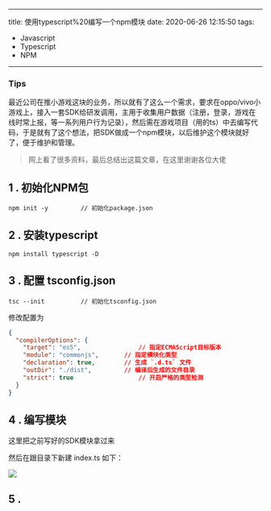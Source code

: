 
---
title: 使用typescript%20编写一个npm模块
date: 2020-06-26 12:15:50
tags: 
 - Javascript
 - Typescript
 - NPM
---

### Tips

最近公司在推小游戏这块的业务，所以就有了这么一个需求，要求在oppo/vivo小游戏上，接入一套SDK给研发调用，主用于收集用户数据（注册，登录，游戏在线时常上报，等一系列用户行为记录），然后需在游戏项目（用的ts）中去编写代码，于是就有了这个想法，把SDK做成一个npm模块，以后维护这个模块就好了，便于维护和管理。

> 网上看了很多资料，最后总结出这篇文章，在这里谢谢各位大佬

## 1 .  初始化NPM包

```shell
npm init -y			// 初始化package.json
```

## 2 . 安装typescript

```shell
npm install typescript -D
```

## 3 . 配置 tsconfig.json

```shell
tsc --init			// 初始化tsconfig.json
```

修改配置为

```json
{
  "compilerOptions": {
    "target": "es5",				// 指定ECMAScript目标版本
    "module": "commonjs",		// 指定模块化类型
    "declaration": true,		// 生成 `.d.ts` 文件
    "outDir": "./dist",			// 编译后生成的文件目录
    "strict": true					// 开启严格的类型检测
  }
}
```



## 4 . 编写模块

这里把之前写好的SDK模块拿过来

然后在跟目录下新建 index.ts 如下：

![](http://cdn.chrischen.top//Markdown20200625002857.png)

## 5 . 



